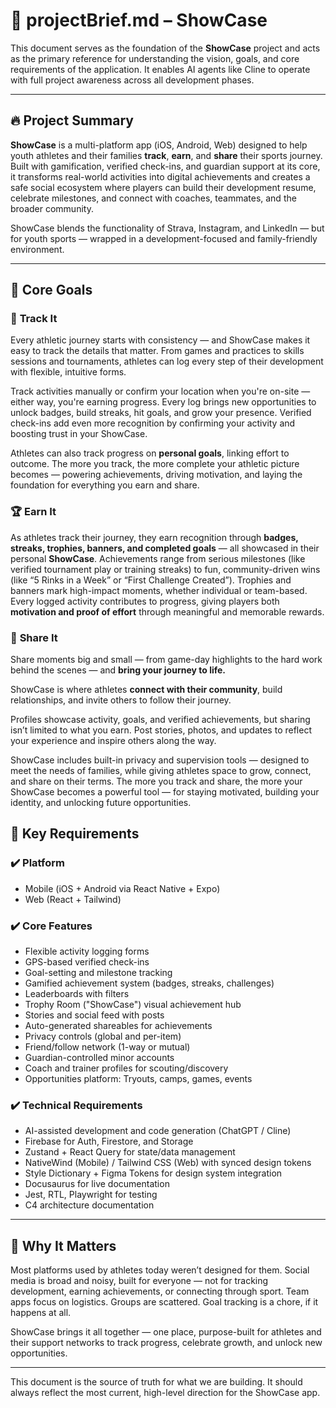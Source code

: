 # 📘 projectBrief.md – ShowCase

This document serves as the foundation of the **ShowCase** project and acts as the primary reference for understanding the vision, goals, and core requirements of the application. It enables AI agents like Cline to operate with full project awareness across all development phases.

---

## 🔥 Project Summary

**ShowCase** is a multi-platform app (iOS, Android, Web) designed to help youth athletes and their families **track**, **earn**, and **share** their sports journey. Built with gamification, verified check-ins, and guardian support at its core, it transforms real-world activities into digital achievements and creates a safe social ecosystem where players can build their development resume, celebrate milestones, and connect with coaches, teammates, and the broader community.

ShowCase blends the functionality of Strava, Instagram, and LinkedIn — but for youth sports — wrapped in a development-focused and family-friendly environment.

---

## 🎯 Core Goals

### 📍 **Track It**

Every athletic journey starts with consistency — and ShowCase makes it easy to track the details that matter. From games and practices to skills sessions and tournaments, athletes can log every step of their development with flexible, intuitive forms.

Track activities manually or confirm your location when you're on-site — either way, you're earning progress. Every log brings new opportunities to unlock badges, build streaks, hit goals, and grow your presence. Verified check-ins add even more recognition by confirming your activity and boosting trust in your ShowCase.

Athletes can also track progress on **personal goals**, linking effort to outcome. The more you track, the more complete your athletic picture becomes — powering achievements, driving motivation, and laying the foundation for everything you earn and share.

### 🏆 **Earn It**

As athletes track their journey, they earn recognition through **badges, streaks, trophies, banners, and completed goals** — all showcased in their personal **ShowCase**. Achievements range from serious milestones (like verified tournament play or training streaks) to fun, community-driven wins (like “5 Rinks in a Week” or “First Challenge Created”). Trophies and banners mark high-impact moments, whether individual or team-based. Every logged activity contributes to progress, giving players both **motivation and proof of effort** through meaningful and memorable rewards.

### 📣 **Share It**

Share moments big and small — from game-day highlights to the hard work behind the scenes — and **bring your journey to life.**

ShowCase is where athletes **connect with their community**, build relationships, and invite others to follow their journey.

Profiles showcase activity, goals, and verified achievements, but sharing isn’t limited to what you earn. Post stories, photos, and updates to reflect your experience and inspire others along the way.

ShowCase includes built-in privacy and supervision tools — designed to meet the needs of families, while giving athletes space to grow, connect, and share on their terms. The more you track and share, the more your ShowCase becomes a powerful tool — for staying motivated, building your identity, and unlocking future opportunities.

## 🧱 Key Requirements

### ✔️ Platform

* Mobile (iOS + Android via React Native + Expo)
* Web (React + Tailwind)

### ✔️ Core Features

* Flexible activity logging forms
* GPS-based verified check-ins
* Goal-setting and milestone tracking
* Gamified achievement system (badges, streaks, challenges)
* Leaderboards with filters
* Trophy Room ("ShowCase") visual achievement hub
* Stories and social feed with posts
* Auto-generated shareables for achievements
* Privacy controls (global and per-item)
* Friend/follow network (1-way or mutual)
* Guardian-controlled minor accounts
* Coach and trainer profiles for scouting/discovery
* Opportunities platform: Tryouts, camps, games, events

### ✔️ Technical Requirements

* AI-assisted development and code generation (ChatGPT / Cline)
* Firebase for Auth, Firestore, and Storage
* Zustand + React Query for state/data management
* NativeWind (Mobile) / Tailwind CSS (Web) with synced design tokens
* Style Dictionary + Figma Tokens for design system integration
* Docusaurus for live documentation
* Jest, RTL, Playwright for testing
* C4 architecture documentation

---

## 🚀 Why It Matters
Most platforms used by athletes today weren’t designed for them. Social media is broad and noisy, built for everyone — not for tracking development, earning achievements, or connecting through sport. Team apps focus on logistics. Groups are scattered. Goal tracking is a chore, if it happens at all.

ShowCase brings it all together — one place, purpose-built for athletes and their support networks to track progress, celebrate growth, and unlock new opportunities.

---

This document is the source of truth for what we are building. It should always reflect the most current, high-level direction for the ShowCase app.